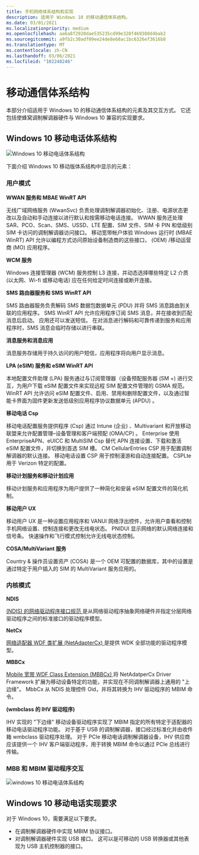 ```yaml
---
title: 手机网络体系结构和实现
description: 适用于 Windows 10 的移动通信体系结构。
ms.date: 03/01/2021
ms.localizationpriority: medium
ms.openlocfilehash: aa6a8f2920dae535235cd99e328f469308d4bab2
ms.sourcegitcommit: a9fb2c30adf09ee24de8e68ac1bc6326ef3616b8
ms.translationtype: MT
ms.contentlocale: zh-CN
ms.lasthandoff: 03/06/2021
ms.locfileid: "102248246"
---
```

# <a name="cellular-architecture"></a>移动通信体系结构

本部分介绍适用于 Windows 10 的移动通信体系结构的元素及其交互方式。 它还包括使蜂窝调制解调器硬件与 Windows 10 兼容的实现要求。

## <a name="windows-10-cellular-architecture"></a>Windows 10 移动电话体系结构

![Windows 10 移动电话体系结构](images/CellularArchitecture.png)

下面介绍 Windows 10 移动版体系结构中显示的元素：

### <a name="user-mode"></a>用户模式 

**WWAN 服务和 MBAE WinRT API** 

无线广域网络服务 (WwanSvc) 负责处理调制解调器初始化、注册、电源状态更改以及自动和手动连接以进行默认和按需移动电话连接。 WWAN 服务还处理 SAR、PCO、Scan、SMS、USSD、LTE 配置、SIM 文件、SIM 卡 PIN 和低级别 SIM 卡访问的调制解调器访问接口。 移动宽带帐户体验 Windows 运行时 (MBAE WinRT) API 允许以编程方式访问原始设备制造商的这些接口， (OEM) /移动运营商 (MO) 应用程序。

**WCM 服务** 

Windows 连接管理器 (WCM) 服务控制 L3 连接，并动态选择哪些特定 L2 介质 (以太网、Wi-fi 或移动电话) 应在任何给定时间连接或断开连接。

**SMS 路由器服务和 SMS WinRT API**
 
SMS 路由器服务负责解码 SMS 数据包数据单元 (PDU) 并将 SMS 消息路由到关联的应用程序。 SMS WinRT API 允许应用程序订阅 SMS 消息，并在接收到匹配消息后启动。 应用还可以发送短信。 在对消息进行解码和可靠传递到服务和应用程序时，SMS 消息会临时存储以进行串联。

**消息服务和消息应用**

消息服务存储用于持久访问的用户短信，应用程序将向用户显示消息。

**LPA (eSIM) 服务和 eSIM WinRT API**

本地配置文件助理 (LPA) 服务通过与订阅管理器（设备预配服务器 (SM +) 进行交互，为用户下载 eSIM 配置文件来实现远程 SIM 配置文件管理的 GSMA 规范。 WinRT API 允许访问 eSIM 配置文件、启用、禁用和删除配置文件，以及通过智能卡界面为固件更新发送低级别应用程序协议数据单元 (APDU) 。

**移动电话 Csp**

移动电话配置服务提供程序 (Csp) 通过 Intune (企业) 、Multivariant 和开放移动联盟来允许配置管理–设备管理和客户端预配 (OMA/CP) 。 Enterprise 使用 EnterpriseAPN、eUICC 和 MultiSIM Csp 替代 APN 连接设置、下载和激活 eSIM 配置文件，并切换到首选 SIM 槽。 CM CellularEntries CSP 用于配置调制解调器的默认连接。 移动电话设置 CSP 用于控制漫游和自动连接配置。 CSPLte 用于 Verizon 特定的配置。

**移动计划服务和移动计划应用**

移动计划服务和应用程序为用户提供了一种简化和安装 eSIM 配置文件的简化机制。

**移动用户 UX**

移动用户 UX 是一种设置应用程序和 VANUI 网络浮出控件，允许用户查看和控制手机网络设置、控制连接和更改无线电状态。 PNIDUI 显示网络的默认网络连接和信号条。 快速操作和飞行模式控制允许无线电状态控制。 

**COSA/MultiVariant 服务**

Country & 操作员设置资产 (COSA) 是一个 OEM 可配置的数据库，其中的设置是通过特定于用户插入的 SIM 的 MultiVariant 服务应用的。 

### <a name="kernel-mode"></a>内核模式

**NDIS**

[ (NDIS) 的网络驱动程序接口规范 ](ndis-drivers.md) 是从网络驱动程序抽象网络硬件并指定分层网络驱动程序之间的标准接口的驱动程序模型。

**NetCx**

[网络适配器 WDF 类扩展 (NetAdapterCx) ](../netcx/index.md) 是提供 WDK 全部功能的驱动程序模型。

**MBBCx**

[Mobile 宽带 WDF Class Extension (MBBCx) ](../netcx/mobile-broadband-mbb-wdf-class-extension-mbbcx.md) 将 NetAdatperCx Driver Framework 扩展为移动设备特定的功能，并实现在不同调制解调器上通用的 "上边缘"。 MbbCx 从 NDIS 处理控件 Oid，并将其转换为 IHV 驱动程序的 MBIM 命令。

**(wmbclass 的 IHV 驱动程序)**


IHV 实现的 "下边缘" 移动设备驱动程序实现了 MBIM 指定的所有特定于适配器的移动电话驱动程序功能。 对于基于 USB 的调制解调器，接口经过标准化并由收件箱 wmbclass 驱动程序处理。 对于 PCIe 移动电话调制解调器设备，IHV 供应商应该提供一个 IHV 客户端驱动程序，用于转换 MBIM 命令以通过 PCIe 总线进行传输。 

### <a name="mbb-and-mbim-driver-interactions"></a>MBB 和 MBIM 驱动程序交互

![windows 10 移动电话体系结构](images/cellular_mbb_driver_architecture.png)

## <a name="windows-10-cellular-implementation-requirements"></a>Windows 10 移动电话实现要求

对于 Windows 10，需要满足以下要求。

-   在调制解调器硬件中实现 MBIM 协议接口。
-   对调制解调器硬件实现 USB 接口。 这可以是可移动的 USB 转换器或其他表现为 USB 主机控制器的接口。

 

 






